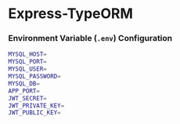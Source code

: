 # Express-TypeORM

### Environment Variable (`.env`) Configuration

```bash
MYSQL_HOST=
MYSQL_PORT=
MYSQL_USER=
MYSQL_PASSWORD=
MYSQL_DB=
APP_PORT=
JWT_SECRET=
JWT_PRIVATE_KEY=
JWT_PUBLIC_KEY=
```